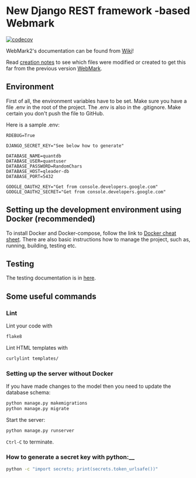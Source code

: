 # New Django REST framework -based Webmark

[![codecov](https://codecov.io/gh/quantum-ohtu/WebMark2/branch/main/graph/badge.svg?token=qrARw79vdY)](https://codecov.io/gh/quantum-ohtu/WebMark2)

WebMark2's documentation can be found from [Wiki](https://github.com/quantum-ohtu/QuantMark/wiki)!

Read [creation notes](documentation/CreationNotes.md) to see which files were modified or created to get this far from the previous version [WebMark](https://github.com/quantum-ohtu/WebMark).

## Environment

First of all, the environment variables have to be set. Make sure you have a file .env in the root of the project. The .env is also in the .gitignore. Make certain you don't push the file to GitHub.

Here is a sample .env:

```env
RDEBUG=True

DJANGO_SECRET_KEY="See below how to generate"

DATABASE_NAME=quantdb
DATABASE_USER=quantuser
DATABASE_PASSWORD=RandomChars
DATABASE_HOST=qleader-db
DATABASE_PORT=5432

GOOGLE_OAUTH2_KEY="Get from console.developers.google.com"
GOOGLE_OAUTH2_SECRET="Get from console.developers.google.com"
```

## Setting up the development environment using Docker (recommended)

To install Docker and Docker-compose, follow the link to [Docker cheat sheet](https://github.com/quantum-ohtu/QuantMark/wiki/Docker-cheat-sheet). There are also basic instructions how to manage the project, such as, running, building, testing etc.

## Testing

The testing documentation is in [here](https://github.com/quantum-ohtu/QuantMark/wiki/Testing).

## Some useful commands

### Lint

Lint your code with

```bash
flake8
```

Lint HTML templates with

```bash
curlylint templates/
```

### Setting up the server without Docker

If you have made changes to the model then you need to update the database schema:

```bash
python manage.py makemigrations
python manage.py migrate
```

Start the server:

```bash
python manage.py runserver
```

`Ctrl-C` to terminate.

### How to generate a secret key with python:__

```bash
python -c "import secrets; print(secrets.token_urlsafe())"
```
